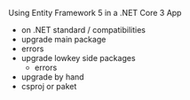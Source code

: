 Using Entity Framework 5 in a .NET Core 3 App

- on .NET standard / compatibilities
- upgrade main package
- errors
- upgrade lowkey side packages
  - errors
- upgrade by hand
- csproj or paket

